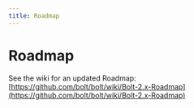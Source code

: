 ```yaml
---
title: Roadmap
---
```

Roadmap
=======

See the wiki for an updated Roadmap:
[https://github.com/bolt/bolt/wiki/Bolt-2.x-Roadmap](https://github.com/bolt/bolt/wiki/Bolt-2.x-Roadmap)
